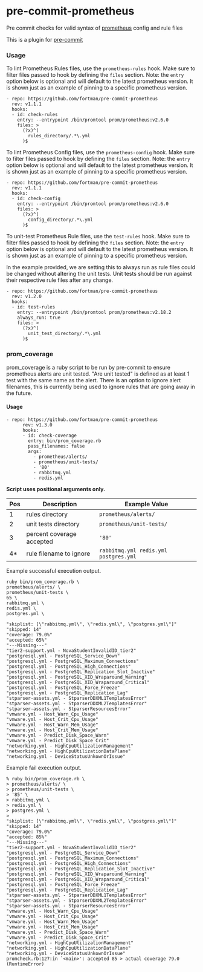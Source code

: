 # pre-commit-prometheus

Pre commit checks for valid syntax of [prometheus](https://prometheus.io) config and rule files

This is a plugin for [pre-commit](https://pre-commit.com)

### Usage

To lint Prometheus Rules files, use the `prometheus-rules` hook.  Make sure to filter files passed to hook by defining the `files` section.  Note: the `entry` option below is optional and will default to the latest prometheus version.  It is shown just as an example of pinning to a specific prometheus version.

    - repo: https://github.com/fortman/pre-commit-prometheus
      rev: v1.1.1
      hooks:
      - id: check-rules
        entry: --entrypoint /bin/promtool prom/prometheus:v2.6.0
        files: >
          (?x)^(
            rules_directory/.*\.yml
          )$

To lint Prometheus Config files, use the `prometheus-config` hook.  Make sure to filter files passed to hook by defining the `files` section.  Note: the `entry` option below is optional and will default to the latest prometheus version.  It is shown just as an example of pinning to a specific prometheus version.

    - repo: https://github.com/fortman/pre-commit-prometheus
      rev: v1.1.1
      hooks:
      - id: check-config
        entry: --entrypoint /bin/promtool prom/prometheus:v2.6.0
        files: >
          (?x)^(
            config_directory/.*\.yml
          )$

To unit-test Prometheus Rule files, use the `test-rules` hook.  Make sure to filter files passed to hook by defining the `files` section.  Note: the `entry` option below is optional and will default to the latest prometheus version.  It is shown just as an example of pinning to a specific prometheus version.

In the example provided, we are setting this to always run as rule files could be changed without altering the unit tests.  Unit tests should be run against their respective rule files after any change.

    - repo: https://github.com/fortman/pre-commit-prometheus
      rev: v1.2.0
      hooks:
      - id: test-rules
        entry: --entrypoint /bin/promtool prom/prometheus:v2.18.2
        always_run: true
        files: >
          (?x)^(
            unit_test_directory/.*\.yml
          )$



### prom_coverage
prom_coverage is a ruby script to be run by pre-commit to ensure prometheus alerts are unit tested. "Are unit tested" is defined as at least 1 test with the same name as the alert. There is an option to ignore alert filenames, this is currently being used to ignore rules that are going away in the future.
#### Usage
```
- repo: https://github.com/fortman/pre-commit-prometheus
      rev: v1.3.0
      hooks:
      - id: check-coverage
        entry: bin/prom_coverage.rb
        pass_filenames: false
        args:
          - prometheus/alerts/
          - prometheus/unit-tests/
          - '80'
          - rabbitmq.yml
          - redis.yml
```

**Script uses positional arguments only.**

| Pos | Description | Example Value |
| --- | --- | -- |
| 1 | rules directory | `prometheus/alerts/` |
| 2 | unit tests directory | `prometheus/unit-tests/` |
| 3 | percent coverage accepted | `'80'` |
| 4* | rule filename to ignore | `rabbitmq.yml redis.yml postgres.yml` |

Example successful execution output.
```
ruby bin/prom_coverage.rb \
prometheus/alerts/ \
prometheus/unit-tests \
65 \
rabbitmq.yml \
redis.yml \
postgres.yml \

"skiplist: [\"rabbitmq.yml\", \"redis.yml\", \"postgres.yml\"]"
"skipped: 14"
"coverage: 79.0%"
"accepted: 65%"
"---Missing---"
"tier2-support.yml - NovaStudentInvalidID_tier2"
"postgresql.yml - PostgreSQL_Service_Down"
"postgresql.yml - PostgreSQL_Maximum_Connections"
"postgresql.yml - PostgreSQL_High_Connections"
"postgresql.yml - PostgreSQL_Replication_Slot_Inactive"
"postgresql.yml - PostgreSQL_XID_Wraparound_Warning"
"postgresql.yml - PostgreSQL_XID_Wraparound_Critical"
"postgresql.yml - PostgreSQL_Force_Freeze"
"postgresql.yml - PostgreSQL_Replication_Lag"
"stparser-assets.yml - StparserDDXML1TemplatesError"
"stparser-assets.yml - StparserDDXML2TemplatesError"
"stparser-assets.yml - StparserResourcesError"
"vmware.yml - Host_Warn_Cpu_Usage"
"vmware.yml - Host_Crit_Cpu_Usage"
"vmware.yml - Host_Warn_Mem_Usage"
"vmware.yml - Host_Crit_Mem_Usage"
"vmware.yml - Predict_Disk_Space_Warn"
"vmware.yml - Predict_Disk_Space_Crit"
"networking.yml - HighCpuUtilizationManagement"
"networking.yml - HighCpuUtilizationDataPlane"
"networking.yml - DeviceStatusUnkownOrIssue"
```
Example fail execution output.
```
% ruby bin/prom_coverage.rb \
> prometheus/alerts/ \
> prometheus/unit-tests \
> '85' \
> rabbitmq.yml \
> redis.yml \
> postgres.yml \
>
"skiplist: [\"rabbitmq.yml\", \"redis.yml\", \"postgres.yml\"]"
"skipped: 14"
"coverage: 79.0%"
"accepted: 85%"
"---Missing---"
"tier2-support.yml - NovaStudentInvalidID_tier2"
"postgresql.yml - PostgreSQL_Service_Down"
"postgresql.yml - PostgreSQL_Maximum_Connections"
"postgresql.yml - PostgreSQL_High_Connections"
"postgresql.yml - PostgreSQL_Replication_Slot_Inactive"
"postgresql.yml - PostgreSQL_XID_Wraparound_Warning"
"postgresql.yml - PostgreSQL_XID_Wraparound_Critical"
"postgresql.yml - PostgreSQL_Force_Freeze"
"postgresql.yml - PostgreSQL_Replication_Lag"
"stparser-assets.yml - StparserDDXML1TemplatesError"
"stparser-assets.yml - StparserDDXML2TemplatesError"
"stparser-assets.yml - StparserResourcesError"
"vmware.yml - Host_Warn_Cpu_Usage"
"vmware.yml - Host_Crit_Cpu_Usage"
"vmware.yml - Host_Warn_Mem_Usage"
"vmware.yml - Host_Crit_Mem_Usage"
"vmware.yml - Predict_Disk_Space_Warn"
"vmware.yml - Predict_Disk_Space_Crit"
"networking.yml - HighCpuUtilizationManagement"
"networking.yml - HighCpuUtilizationDataPlane"
"networking.yml - DeviceStatusUnkownOrIssue"
promcheck.rb:127:in `<main>': accepted 85 > actual coverage 79.0 (RuntimeError)
```

